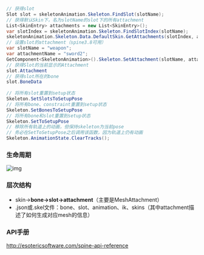 ``` csharp
// 获得slot
Slot slot = skeletonAnimation.Skeleton.FindSlot(slotName);
// 获得默认Skin下，名为slotName的slot下的所有attachment
List<SkinEntry> attachments = new List<SkinEntry>();
var slotIndex = skeletonAnimation.Skeleton.FindSlotIndex(slotName);
skeletonAnimation.Skeleton.Data.DefaultSkin.GetAttachments(slotIndex, attachments);
// 设置slot的attachment（spine3.8可用）
var slotName = "weapon";
var attachmentName = "sword2";
GetComponent<SkeletonAnimation>().Skeleton.SetAttachment(slotName, attachmentName);
// 获得Slot的当前显示的Attachment
slot.Attachment
// 获得slot所在的bone
slot.BoneData
    
// 将所有slot重置到setup状态
Skeleton.SetSlotsToSetupPose
// 将所有bone、constraint重置到setup状态
Skeleton.SetBonesToSetupPose
// 将所有bone和slot重置到setup状态
Skeleton.SetToSetupPose
// 移除所有轨道上的动画，但保持skeleton为当前pose
// 务必在SetToSetupPose之后调用该函数，因为轨道上仍有动画
Skeleton.AnimationState.ClearTracks();
```

### 生命周期

![img](http://esotericsoftware.com/img/spine-runtimes-guide/spine-unity/spine-unity-skeletonanimation-updates.png)

### 层次结构

- skin->**bone->slot->attachment**（主要是MeshAttachment）
- .json或.skel文件：bone、slot、animation、ik、skins（其中attachment描述了如何生成对应mesh的信息）

### API手册

http://esotericsoftware.com/spine-api-reference
